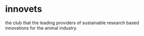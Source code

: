 # innovets
 the club that the leading providers of sustainable research based innovations for the animal industry.
